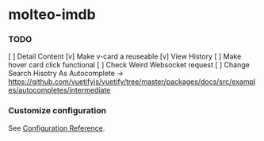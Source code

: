# molteo-imdb


### TODO
[ ] Detail Content
[v] Make v-card a reuseable
[v] View History
[ ] Make hover card click functional
[ ] Check Weird Websocket request
[ ] Change Search Hisotry As Autocomplete -> https://github.com/vuetifyjs/vuetify/tree/master/packages/docs/src/examples/autocompletes/intermediate

### Customize configuration
See [Configuration Reference](https://cli.vuejs.org/config/).
